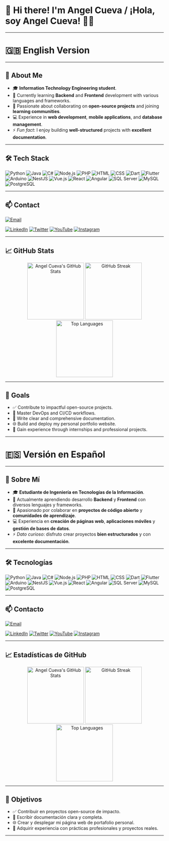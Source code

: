 # 👋 Hi there! I'm Angel Cueva / ¡Hola, soy Angel Cueva! 👨‍💻

---

# 🇬🇧 **English Version**

---

## 🚀 About Me

- 🎓 **Information Technology Engineering student**.
- 🌱 Currently learning **Backend** and **Frontend** development with various languages and frameworks.
- 🤝 Passionate about collaborating on **open-source projects** and joining **learning communities**.
- 💻 Experience in **web development**, **mobile applications**, and **database management**.
- ⚡ *Fun fact*: I enjoy building **well-structured** projects with **excellent documentation**.

---

## 🛠️ Tech Stack

![Python](https://img.shields.io/badge/Python-3776AB?style=for-the-badge&logo=python&logoColor=white)
![Java](https://img.shields.io/badge/Java-ED8B00?style=for-the-badge&logo=openjdk&logoColor=white)
![C#](https://img.shields.io/badge/C%23-239120?style=for-the-badge&logo=c-sharp&logoColor=white)
![Node.js](https://img.shields.io/badge/Node.js-339933?style=for-the-badge&logo=nodedotjs&logoColor=white)
![PHP](https://img.shields.io/badge/PHP-777BB4?style=for-the-badge&logo=php&logoColor=white)
![HTML](https://img.shields.io/badge/HTML5-E34F26?style=for-the-badge&logo=html5&logoColor=white)
![CSS](https://img.shields.io/badge/CSS3-1572B6?style=for-the-badge&logo=css3&logoColor=white)
![Dart](https://img.shields.io/badge/Dart-0175C2?style=for-the-badge&logo=dart&logoColor=white)
![Flutter](https://img.shields.io/badge/Flutter-02569B?style=for-the-badge&logo=flutter&logoColor=white)
![Arduino](https://img.shields.io/badge/Arduino-00979D?style=for-the-badge&logo=arduino&logoColor=white)
![NestJS](https://img.shields.io/badge/NestJS-E0234E?style=for-the-badge&logo=nestjs&logoColor=white)
![Vue.js](https://img.shields.io/badge/Vue.js-35495E?style=for-the-badge&logo=vue.js&logoColor=4FC08D)
![React](https://img.shields.io/badge/React-20232A?style=for-the-badge&logo=react&logoColor=61DAFB)
![Angular](https://img.shields.io/badge/Angular-DD0031?style=for-the-badge&logo=angular&logoColor=white)
![SQL Server](https://img.shields.io/badge/SQL%20Server-CC2927?style=for-the-badge&logo=microsoft-sql-server&logoColor=white)
![MySQL](https://img.shields.io/badge/MySQL-4479A1?style=for-the-badge&logo=mysql&logoColor=white)
![PostgreSQL](https://img.shields.io/badge/PostgreSQL-336791?style=for-the-badge&logo=postgresql&logoColor=white)

---

## 📫 Contact

[![Email](https://img.shields.io/badge/Email-angelcueva241@gmail.com-D14836?style=for-the-badge&logo=gmail&logoColor=white)](mailto:angelcueva241@gmail.com)

[![LinkedIn](https://img.shields.io/badge/LinkedIn-Angel%20Cueva-blue?style=for-the-badge&logo=linkedin&logoColor=white)](https://www.linkedin.com/in/angelcueva)
[![Twitter](https://img.shields.io/badge/Twitter-@AngelCu34627794-1DA1F2?style=for-the-badge&logo=twitter&logoColor=white)](https://x.com/AngelCu34627794)
[![YouTube](https://img.shields.io/badge/YouTube-ajoan25-FF0000?style=for-the-badge&logo=youtube&logoColor=white)](https://www.youtube.com/@ajoan25)
[![Instagram](https://img.shields.io/badge/Instagram-https.xngxll-E4405F?style=for-the-badge&logo=instagram&logoColor=white)](https://www.instagram.com/https.xngxll)

---

## 📈 GitHub Stats

<p align="center">
  <img src="https://github-readme-stats.vercel.app/api?username=ajcuevap&show_icons=true&theme=radical" alt="Angel Cueva's GitHub Stats" height="180"/>
  <img src="https://streak-stats.demolab.com?user=ajcuevap&theme=radical" alt="GitHub Streak" height="180"/>
  <img src="https://github-readme-stats.vercel.app/api/top-langs/?username=ajcuevap&layout=compact&theme=radical" alt="Top Languages" height="180"/>
</p>

---

## 🧭 Goals

- ✅ Contribute to impactful open-source projects.
- 🚀 Master DevOps and CI/CD workflows.
- 📝 Write clear and comprehensive documentation.
- 🌐 Build and deploy my personal portfolio website.
- 💼 Gain experience through internships and professional projects.

---

# 🇪🇸 **Versión en Español**

---

## 🚀 Sobre Mí

- 🎓 **Estudiante de Ingeniería en Tecnologías de la Información**.
- 🌱 Actualmente aprendiendo desarrollo **Backend** y **Frontend** con diversos lenguajes y frameworks.
- 🤝 Apasionado por colaborar en **proyectos de código abierto** y **comunidades de aprendizaje**.
- 💻 Experiencia en **creación de páginas web**, **aplicaciones móviles** y **gestión de bases de datos**.
- ⚡ *Dato curioso*: disfruto crear proyectos **bien estructurados** y con **excelente documentación**.

---

## 🛠️ Tecnologías

![Python](https://img.shields.io/badge/Python-3776AB?style=for-the-badge&logo=python&logoColor=white)
![Java](https://img.shields.io/badge/Java-ED8B00?style=for-the-badge&logo=openjdk&logoColor=white)
![C#](https://img.shields.io/badge/C%23-239120?style=for-the-badge&logo=c-sharp&logoColor=white)
![Node.js](https://img.shields.io/badge/Node.js-339933?style=for-the-badge&logo=nodedotjs&logoColor=white)
![PHP](https://img.shields.io/badge/PHP-777BB4?style=for-the-badge&logo=php&logoColor=white)
![HTML](https://img.shields.io/badge/HTML5-E34F26?style=for-the-badge&logo=html5&logoColor=white)
![CSS](https://img.shields.io/badge/CSS3-1572B6?style=for-the-badge&logo=css3&logoColor=white)
![Dart](https://img.shields.io/badge/Dart-0175C2?style=for-the-badge&logo=dart&logoColor=white)
![Flutter](https://img.shields.io/badge/Flutter-02569B?style=for-the-badge&logo=flutter&logoColor=white)
![Arduino](https://img.shields.io/badge/Arduino-00979D?style=for-the-badge&logo=arduino&logoColor=white)
![NestJS](https://img.shields.io/badge/NestJS-E0234E?style=for-the-badge&logo=nestjs&logoColor=white)
![Vue.js](https://img.shields.io/badge/Vue.js-35495E?style=for-the-badge&logo=vue.js&logoColor=4FC08D)
![React](https://img.shields.io/badge/React-20232A?style=for-the-badge&logo=react&logoColor=61DAFB)
![Angular](https://img.shields.io/badge/Angular-DD0031?style=for-the-badge&logo=angular&logoColor=white)
![SQL Server](https://img.shields.io/badge/SQL%20Server-CC2927?style=for-the-badge&logo=microsoft-sql-server&logoColor=white)
![MySQL](https://img.shields.io/badge/MySQL-4479A1?style=for-the-badge&logo=mysql&logoColor=white)
![PostgreSQL](https://img.shields.io/badge/PostgreSQL-336791?style=for-the-badge&logo=postgresql&logoColor=white)

---

## 📫 Contacto

[![Email](https://img.shields.io/badge/Email-angelcueva241@gmail.com-D14836?style=for-the-badge&logo=gmail&logoColor=white)](mailto:angelcueva241@gmail.com)

[![LinkedIn](https://img.shields.io/badge/LinkedIn-Angel%20Cueva-blue?style=for-the-badge&logo=linkedin&logoColor=white)](https://www.linkedin.com/in/angelcueva)
[![Twitter](https://img.shields.io/badge/Twitter-@AngelCu34627794-1DA1F2?style=for-the-badge&logo=twitter&logoColor=white)](https://x.com/AngelCu34627794)
[![YouTube](https://img.shields.io/badge/YouTube-ajoan25-FF0000?style=for-the-badge&logo=youtube&logoColor=white)](https://www.youtube.com/@ajoan25)
[![Instagram](https://img.shields.io/badge/Instagram-https.xngxll-E4405F?style=for-the-badge&logo=instagram&logoColor=white)](https://www.instagram.com/https.xngxll)

---

## 📈 Estadísticas de GitHub

<p align="center">
  <img src="https://github-readme-stats.vercel.app/api?username=ajcuevap&show_icons=true&theme=radical" alt="Angel Cueva's GitHub Stats" height="180"/>
  <img src="https://streak-stats.demolab.com?user=ajcuevap&theme=radical" alt="GitHub Streak" height="180"/>
  <img src="https://github-readme-stats.vercel.app/api/top-langs/?username=ajcuevap&layout=compact&theme=radical" alt="Top Languages" height="180"/>
</p>

---

## 🧭 Objetivos

- ✅ Contribuir en proyectos open-source de impacto.
- 📝 Escribir documentación clara y completa.
- 🌐 Crear y desplegar mi página web de portafolio personal.
- 💼 Adquirir experiencia con prácticas profesionales y proyectos reales.

---


